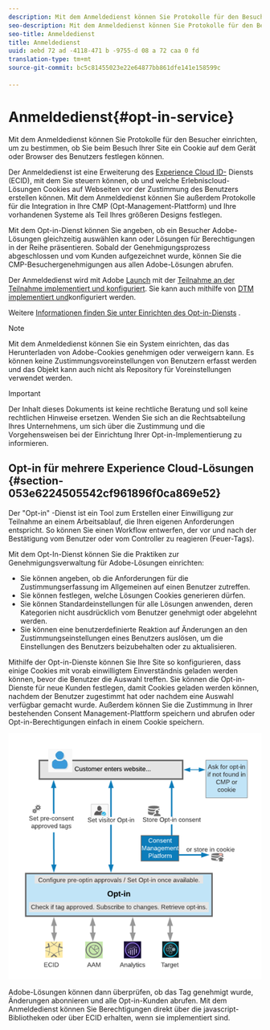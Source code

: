 ```yaml
---
description: Mit dem Anmeldedienst können Sie Protokolle für den Besucher einrichten, um zu bestimmen, ob Sie beim Besuch Ihrer Site ein Cookie auf dem Gerät oder Browser des Benutzers festlegen können.
seo-description: Mit dem Anmeldedienst können Sie Protokolle für den Besucher einrichten, um zu bestimmen, ob Sie beim Besuch Ihrer Site ein Cookie auf dem Gerät oder Browser des Benutzers festlegen können.
seo-title: Anmeldedienst
title: Anmeldedienst
uuid: aebd 72 ad -4118-471 b -9755-d 08 a 72 caa 0 fd
translation-type: tm+mt
source-git-commit: bc5c81455023e22e64877bb861dfe141e158599c

---
```



# Anmeldedienst{#opt-in-service}

Mit dem Anmeldedienst können Sie Protokolle für den Besucher einrichten, um zu bestimmen, ob Sie beim Besuch Ihrer Site ein Cookie auf dem Gerät oder Browser des Benutzers festlegen können.

Der Anmeldedienst ist eine Erweiterung des [Experience Cloud ID-](https://marketing.adobe.com/resources/help/en_US/mcvid/) Diensts (ECID), mit dem Sie steuern können, ob und welche Erlebniscloud-Lösungen Cookies auf Webseiten vor der Zustimmung des Benutzers erstellen können. Mit dem Anmeldedienst können Sie außerdem Protokolle für die Integration in Ihre CMP (Opt-Management-Plattform) und Ihre vorhandenen Systeme als Teil Ihres größeren Designs festlegen.

Mit dem Opt-in-Dienst können Sie angeben, ob ein Besucher Adobe-Lösungen gleichzeitig auswählen kann oder Lösungen für Berechtigungen in der Reihe präsentieren. Sobald der Genehmigungsprozess abgeschlossen und vom Kunden aufgezeichnet wurde, können Sie die CMP-Besuchergenehmigungen aus allen Adobe-Lösungen abrufen.

Der Anmeldedienst wird mit Adobe [Launch](https://docs.adobelaunch.com/) mit der [Teilnahme an der Teilnahme implementiert und konfiguriert](../../implementation-guides/opt-in-service/launch.md). Sie kann auch mithilfe von [DTM implementiert und](../../implementation-guides/opt-in-service/optin-dtm.md)konfiguriert werden.

Weitere [Informationen finden Sie unter Einrichten des Opt-in-Diensts](../../implementation-guides/opt-in-service/getting-started.md) .

>[!NOTE]
>
>Mit dem Anmeldedienst können Sie ein System einrichten, das das Herunterladen von Adobe-Cookies genehmigen oder verweigern kann. Es können keine Zustimmungsvoreinstellungen von Benutzern erfasst werden und das Objekt kann auch nicht als Repository für Voreinstellungen verwendet werden.

>[!IMPORTANT]
>
>Der Inhalt dieses Dokuments ist keine rechtliche Beratung und soll keine rechtlichen Hinweise ersetzen. Wenden Sie sich an die Rechtsabteilung Ihres Unternehmens, um sich über die Zustimmung und die Vorgehensweisen bei der Einrichtung Ihrer Opt-in-Implementierung zu informieren.

## Opt-in für mehrere Experience Cloud-Lösungen {#section-053e6224505542cf961896f0ca869e52}

Der &quot;Opt-in&quot; -Dienst ist ein Tool zum Erstellen einer Einwilligung zur Teilnahme an einem Arbeitsablauf, die Ihren eigenen Anforderungen entspricht. So können Sie einen Workflow entwerfen, der vor und nach der Bestätigung vom Benutzer oder vom Controller zu reagieren (Feuer-Tags).

Mit dem Opt-In-Dienst können Sie die Praktiken zur Genehmigungsverwaltung für Adobe-Lösungen einrichten:

* Sie können angeben, ob die Anforderungen für die Zustimmungserfassung im Allgemeinen auf einen Benutzer zutreffen.
* Sie können festlegen, welche Lösungen Cookies generieren dürfen.
* Sie können Standardeinstellungen für alle Lösungen anwenden, deren Kategorien nicht ausdrücklich vom Benutzer genehmigt oder abgelehnt werden.
* Sie können eine benutzerdefinierte Reaktion auf Änderungen an den Zustimmungseinstellungen eines Benutzers auslösen, um die Einstellungen des Benutzers beizubehalten oder zu aktualisieren.

Mithilfe der Opt-in-Dienste können Sie Ihre Site so konfigurieren, dass einige Cookies mit vorab einwilligtem Einverständnis geladen werden können, bevor die Benutzer die Auswahl treffen. Sie können die Opt-in-Dienste für neue Kunden festlegen, damit Cookies geladen werden können, nachdem der Benutzer zugestimmt hat oder nachdem eine Auswahl verfügbar gemacht wurde. Außerdem können Sie die Zustimmung in Ihrer bestehenden Consent Management-Plattform speichern und abrufen oder Opt-in-Berechtigungen einfach in einem Cookie speichern.

![](assets/Opt-in-approval.png)

Adobe-Lösungen können dann überprüfen, ob das Tag genehmigt wurde, Änderungen abonnieren und alle Opt-in-Kunden abrufen. Mit dem Anmeldedienst können Sie Berechtigungen direkt über die javascript-Bibliotheken oder über ECID erhalten, wenn sie implementiert sind.
